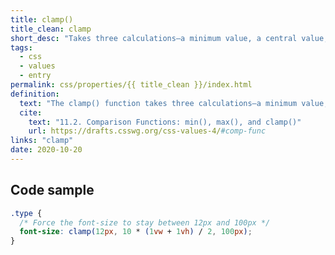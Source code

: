 ```yaml
---
title: clamp()
title_clean: clamp
short_desc: "Takes three calculations—a minimum value, a central value, and a maximum value"
tags:
  - css
  - values
  - entry
permalink: css/properties/{{ title_clean }}/index.html
definition:
  text: "The clamp() function takes three calculations—a minimum value, a central value, and a maximum value."
  cite:
    text: "11.2. Comparison Functions: min(), max(), and clamp()"
    url: https://drafts.csswg.org/css-values-4/#comp-func
links: "clamp"
date: 2020-10-20
---
```


<h2 class="h3"><span>Code sample</span></h2>

```css
.type {
  /* Force the font-size to stay between 12px and 100px */
  font-size: clamp(12px, 10 * (1vw + 1vh) / 2, 100px);
}
```
